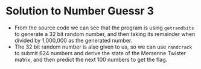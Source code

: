 # Solution to Number Guessr 3

- From the source code we can see that the program is using `getrandbits` to generate a 32 bit random number, and then taking its remainder when divided by 1,000,000 as the generated number.
- The 32 bit random number is also given to us, so we can use `randcrack` to submit 624 numbers and derive the state of the Mersenne Twister matrix, and then predict the next 100 numbers to get the flag.
